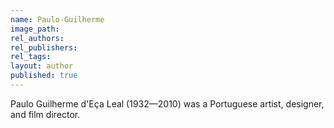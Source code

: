 ```yaml
---
name: Paulo-Guilherme
image_path:
rel_authors:
rel_publishers:
rel_tags:
layout: author
published: true
---
```


Paulo Guilherme d'Eça Leal (1932—2010) was a Portuguese artist, designer, and film director.
